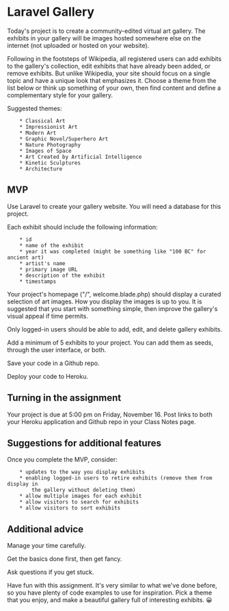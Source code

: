 # Laravel Gallery

Today's project is to create a community-edited virtual art gallery. The exhibits
in your gallery will be images hosted somewhere else on the internet (not uploaded
or hosted on your website).

Following in the footsteps of Wikipedia, all registered users can add exhibits 
to the gallery's collection, edit exhibits that have already been added, or 
remove exhibits. But unlike Wikipedia, your site should focus on a single topic
and have a unique look that emphasizes it. Choose a theme from the 
list below or think up something of your own, then find content and define a 
complementary style for your gallery.

Suggested themes:
```
    * Classical Art
    * Impressionist Art
    * Modern Art
    * Graphic Novel/Superhero Art
    * Nature Photography
    * Images of Space
    * Art Created by Artificial Intelligence
    * Kinetic Sculptures
    * Architecture
```

## MVP

Use Laravel to create your gallery website. You will need a database for this project.

Each exhibit should include the following information:
```
    * id
    * name of the exhibit
    * year it was completed (might be something like "100 BC" for ancient art)
    * artist's name
    * primary image URL
    * description of the exhibit
    * timestamps
```

Your project's homepage ("/", welcome.blade.php) should display a curated selection 
of art images. How you display the images is up to you. It is suggested that you 
start with something simple, then improve the gallery's visual appeal if time 
permits. 

Only logged-in users should be able to add, edit, and delete gallery exhibits.

Add a minimum of 5 exhibits to your project. You can add them as seeds, through the
user interface, or both.

Save your code in a Github repo.

Deploy your code to Heroku.

## Turning in the assignment

Your project is due at 5:00 pm on Friday, November 16. Post links to both your
Heroku application and Github repo in your Class Notes page.

## Suggestions for additional features

Once you complete the MVP, consider:
```
    * updates to the way you display exhibits
    * enabling logged-in users to retire exhibits (remove them from display in 
        the gallery without deleting them)
    * allow multiple images for each exhibit
    * allow visitors to search for exhibits
    * allow visitors to sort exhibits
```

## Additional advice

Manage your time carefully.

Get the basics done first, then get fancy.

Ask questions if you get stuck.

Have fun with this assignment. It's very similar to what we've done before, 
so you have plenty of code examples to use for inspiration. Pick a theme that 
you enjoy, and make a beautiful gallery full of interesting exhibits. :grinning:

